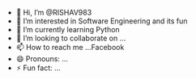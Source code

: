 - 👋 Hi, I’m @RISHAV983
- 👀 I’m interested in Software Engineering and its fun 
- 🌱 I’m currently learning Python
- 💞️ I’m looking to collaborate on ...
- 📫 How to reach me ...Facebook
- 😄 Pronouns: ...
- ⚡ Fun fact: ...

<!---
RISHAV983/RISHAV983 is a ✨ special ✨ repository because its `README.md` (this file) appears on your GitHub profile.
You can click the Preview link to take a look at your changes.
--->
